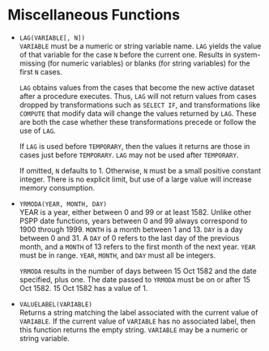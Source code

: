 # Miscellaneous Functions

* `LAG(VARIABLE[, N])`  
  `VARIABLE` must be a numeric or string variable name.  `LAG` yields
  the value of that variable for the case `N` before the current one.
  Results in system-missing (for numeric variables) or blanks (for
  string variables) for the first `N` cases.

  `LAG` obtains values from the cases that become the new active
  dataset after a procedure executes.  Thus, `LAG` will not return
  values from cases dropped by transformations such as `SELECT IF`,
  and transformations like `COMPUTE` that modify data will change the
  values returned by `LAG`.  These are both the case whether these
  transformations precede or follow the use of `LAG`.

  If `LAG` is used before `TEMPORARY`, then the values it returns are
  those in cases just before `TEMPORARY`.  `LAG` may not be used
  after `TEMPORARY`.

  If omitted, `N` defaults to 1.  Otherwise, `N` must be a small
  positive constant integer.  There is no explicit limit, but use of a
  large value will increase memory consumption.

* `YRMODA(YEAR, MONTH, DAY)`  
  YEAR is a year, either between 0 and 99 or at least 1582.  Unlike
  other PSPP date functions, years between 0 and 99 always correspond
  to 1900 through 1999.  `MONTH` is a month between 1 and 13.  `DAY`
  is a day between 0 and 31.  A `DAY` of 0 refers to the last day of
  the previous month, and a `MONTH` of 13 refers to the first month of
  the next year.  `YEAR` must be in range.  `YEAR`, `MONTH`, and `DAY`
  must all be integers.

  `YRMODA` results in the number of days between 15 Oct 1582 and the
  date specified, plus one.  The date passed to `YRMODA` must be on
  or after 15 Oct 1582.  15 Oct 1582 has a value of 1.

* `VALUELABEL(VARIABLE)`  
  Returns a string matching the label associated with the current
  value of `VARIABLE`.  If the current value of `VARIABLE` has no
  associated label, then this function returns the empty string.
  `VARIABLE` may be a numeric or string variable.

